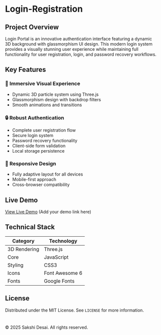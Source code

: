 # Login-Registration




## Project Overview
Login Portal is an innovative authentication interface featuring a dynamic 3D background with glassmorphism UI design. This modern login system provides a visually stunning user experience while maintaining full functionality for user registration, login, and password recovery workflows.

## Key Features

### 🌈 Immersive Visual Experience
- Dynamic 3D particle system using Three.js
- Glassmorphism design with backdrop filters
- Smooth animations and transitions

### 🔒 Robust Authentication
- Complete user registration flow
- Secure login system
- Password recovery functionality
- Client-side form validation
- Local storage persistence

### 📱 Responsive Design
- Fully adaptive layout for all devices
- Mobile-first approach
- Cross-browser compatibility

## Live Demo
[View Live Demo](#) (Add your demo link here)

## Technical Stack

| Category        | Technology           |
|----------------|---------------------|
| 3D Rendering   | Three.js            |
| Core           |  JavaScript |
| Styling        | CSS3  |
| Icons          | Font Awesome 6       |
| Fonts          | Google Fonts        |

## License
Distributed under the MIT License. See `LICENSE` for more information.

#

© 2025 Sakshi Desai. All rights reserved.
